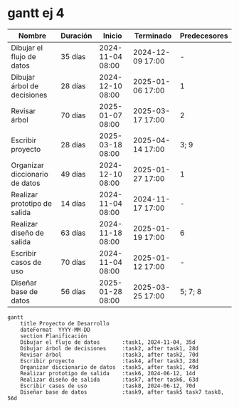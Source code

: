 # gantt ej 4
| Nombre                        | Duración | Inicio           | Terminado       | Predecesores |
|-------------------------------|----------|------------------|-----------------|--------------|
| Dibujar el flujo de datos     | 35 días  | 2024-11-04 08:00 | 2024-12-09 17:00 | -            |
| Dibujar árbol de decisiones   | 28 días  | 2024-12-10 08:00 | 2025-01-06 17:00 | 1            |
| Revisar árbol                 | 70 días  | 2025-01-07 08:00 | 2025-03-17 17:00 | 2            |
| Escribir proyecto             | 28 días  | 2025-03-18 08:00 | 2025-04-14 17:00 | 3; 9         |
| Organizar diccionario de datos| 49 días  | 2024-12-10 08:00 | 2025-01-27 17:00 | 1            |
| Realizar prototipo de salida  | 14 días  | 2024-11-04 08:00 | 2024-11-17 17:00 | -            |
| Realizar diseño de salida     | 63 días  | 2024-11-18 08:00 | 2025-01-19 17:00 | 6            |
| Escribir casos de uso         | 70 días  | 2024-11-04 08:00 | 2025-01-12 17:00 | -            |
| Diseñar base de datos         | 56 días  | 2025-01-28 08:00 | 2025-03-25 17:00 | 5; 7; 8      |

```mermaid
gantt
    title Proyecto de Desarrollo
    dateFormat  YYYY-MM-DD
    section Planificación
    Dibujar el flujo de datos       :task1, 2024-11-04, 35d
    Dibujar árbol de decisiones     :task2, after task1, 28d
    Revisar árbol                   :task3, after task2, 70d
    Escribir proyecto               :task4, after task3, 28d
    Organizar diccionario de datos  :task5, after task1, 49d
    Realizar prototipo de salida    :task6, 2024-06-12, 14d
    Realizar diseño de salida       :task7, after task6, 63d
    Escribir casos de uso           :task8, 2024-06-12, 70d
    Diseñar base de datos           :task9, after task5 task7 task8, 56d




